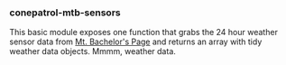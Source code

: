 ### conepatrol-mtb-sensors

This basic module exposes one function that grabs the 24 hour weather sensor data from [Mt. Bachelor's Page](http://www.mtbachelor.com/24-weather-report/) and returns an array with tidy weather data objects.  Mmmm, weather data.